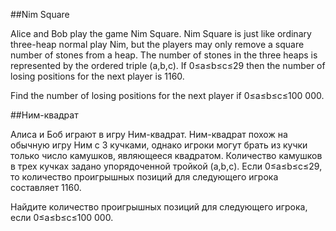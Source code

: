 ##Nim Square


Alice and Bob play the game Nim Square.
Nim Square is just like ordinary three-heap normal play Nim, but the players may only remove a square number of stones from a heap.
The number of stones in the three heaps is represented by the ordered triple (a,b,c).
If 0≤a≤b≤c≤29 then the number of losing positions for the next player is 1160.


Find the number of losing positions for the next player if 0≤a≤b≤c≤100 000.

##Ним-квадрат


Алиса и Боб играют в игру Ним-квадрат.
Ним-квадрат похож на обычную игру Ним с 3 кучками, однако игроки могут брать из кучки
 только число камушков, являющееся квадратом.
Количество камушков в трех кучках задано упорядоченной тройкой (a,b,c).
Если 0≤a≤b≤c≤29, то количество проигрышных позиций для следующего игрока составляет 1160.


Найдите количество проигрышных позиций для следующего игрока, если 0≤a≤b≤c≤100 000.


